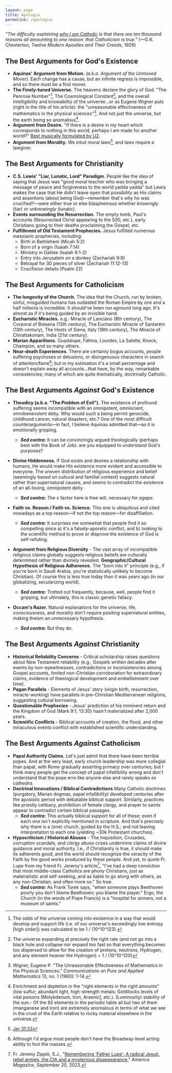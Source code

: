 ```yaml
---
layout: page
title: Apologia
permalink: /apologia/
---
```

*"The difficulty explaining [why I am Catholic](/catholic) is that there are ten thousand reasons all amounting to one reason: that Catholicism is true."* (—G.K. Chesterton, *Twelve Modern Apostles and Their Creeds*, 1926)

## The Best Arguments for God's Existence
- **Aquinas' Argument from Motion.** *(a.k.a. Argument of the Unmoved Mover).* Each change has a cause, but an infinite regress is impossible, and so there must be a first mover.
- **The Finely-tuned Universe.** The heavens declare the glory of God. "The Penrose Number"[^1], The Cosmological Constant[^2], and the overall intelligibility and knowability of the universe...or as Eugene Wigner puts (right in the title of his article): the "unreasonable effectiveness of mathematics in the physical sciences"[^3]. And not just the universe, but the earth being so anomalous[^4].
- **Argument from Desire.** "If there is a desire in my heart which corresponds to nothing in this world, perhaps I am made for another world?" [Best musically formulated by U2](https://music.youtube.com/watch?v=TAxs0qIBw0g&si=t6cmLQhnwojXVny3).
- **Argument from Morality.** We intuit moral laws[^5], and laws require a lawgiver.

[^1]: The odds of the universe coming into existence in a way that would develop and support life (i.e. of our universe's exceedingly low entropy [high order]) was calculated to be 1 / (10^10^123).
[^2]: The universe expanding at precisely the right rate (and not go into a black hole and collapse nor expand too fast so that everything becomes too dispersed to allow for the creation of protons, neutrons, Hydrogen, and any element heavier the Hydrogen) = 1 / (10^10^120)
[^3]: Wigner, Eugene P. "The Unreasonable Effectiveness of Mathematics in the Physical Sciences." *Communications on Pure and Applied Mathematics* 13, no. 1 (1960): 1-14.
[^4]: Enrichment and depletion in the "right elements in the right amounts" (low sulfur; abundant light, high-strength metals; Goldilocks levels of vital poisons [Molybdenum, Iron, Arsenic], etc.). (Luminosity) stability of the sun.- Of the 92 elements in the periodic table all but two of them (manganese and iron) are extremely anomalous in terms of what we see in the crust of the Earth relative to rocky material elsewhere in the universe.
[^5]: [Jer 31:33](https://bible.usccb.org/bible/jeremiah/31?33)

## The Best Arguments for Christianity
- **C.S. Lewis' "Liar, Lunatic, Lord" Paradigm.** People like the idea of saying that Jesus was "good moral teacher who was bringing a message of peace and forgiveness to the world yadda yadda" but Lewis makes the case that He didn't leave open that possibility as His claims and assertions (about being God)—remember that's why he was crucified?—were either true or else blasphemous whether *knowingly* (liar) or *unknowingly* (lunatic).
- **Events surrounding the Resurrection.** The empty tomb, Paul's accounts (Resurrected Christ appearing to the 500, etc.), early Christians going to their deaths proclaiming the Gospel, etc.
- **Fulfillment of Old Testament Prophecies.** Jesus fulfilled numerous messianic prophecies, including:
	- Birth in Bethlehem (Micah 5:2)
	- Born of a virgin (Isaiah 7:14)
	- Ministry in Galilee (Isaiah 9:1-2)
	- Entry into Jerusalem on a donkey (Zechariah 9:9)
	- Betrayal for 30 pieces of silver (Zechariah 11:12-13)
	- Crucifixion details (Psalm 22)

## The Best Arguments for Catholicism
- **The longevity of the Church.** The idea that the Church, run by broken, sinful, misguided humans has outlasted the Roman Empire by one and a half millenia is incredible. It should've been run aground long ago. It's almost as if it's being guided by an invisible hand.
- **Eucharistic Miracles.** e.g.: Miracle of Lanciano (8th century), The Corporal of Bolsena (13th century), The Eucharistic Miracle of Santarém (13th century), The Hosts of Siena, Italy (18th century), The Miracle of Chirattakonam, India (21st century).
- **Marian Apparitions.** Guadalupe, Fátima, Lourdes, La Salette, Knock, Champion, and so many others. 
- **Near-death Experiences**. There are certainly bogus accounts, people suffering psychoses or delusions, or disingenuous characters in search of attention/fame[^6]; but in my estimation it's a small percentage and doesn't explain away all accounts...that have, by the way, remarkable consistencies; many of which are quite thematically, doctrinally Catholic.

[^6]: Although I'd argue most people don't have the Broadway-level acting ability to fool the masses.

## The Best Arguments *Against* God's Existence
- **Theodicy (a.k.a. "The Problem of Evil").** The existence of profound suffering seems incompatible with an omnipotent, omniscient, omnibenevolent deity. Why would such a being permit genocide, childhood cancer, natural disasters, etc.? One of the most difficult counterarguments—in fact, I believe Aquinas admitted that—as it is emotionally gripping.
	- ***Sed contra:*** It can be convincingly argued theologically (perhaps best with the Book of Job): are you equipped to understand God's purposes?
- **Divine Hiddenness.** If God exists and desires a relationship with humans, He would make His existence more evident and accessible to everyone. The uneven distribution of religious experience and belief (seemingly based on cultural and familial context) suggests natural rather than supernatural causes, and seems to contradict the existence of an all-loving, omnipotent deity.
	- ***Sed contra:*** The x factor here is free will, necessary for *agape*.

- **Faith vs. Reason / Faith vs. Science.** This one is ubiquitous and cited nowadays as a top reason—if not *the* top reason—for disaffiliation.
	- ***Sed contra:*** It surprises me somewhat that people find it so compelling since a) it's a falsely-aporetic conflict, and b) looking to the scientific method to prove or disprove the existence of God is self-refuting.
- **Argument from Religious Diversity** - The vast array of incompatible religious claims globally suggests religious beliefs are culturally determined rather than divinely revealed. **Geographic/Cultural Hypothesis of Religious Adherence.** The "born into it" principle (e.g., if you're born in Saudi Arabia, you're statistically unlikely to become Christian). Of course this is less true today than it was years ago (in our globalizing, secularizing world).
	- ***Sed contra:*** Trotted out frequently, because, well, people find it gripping, but ultimately, this is classic genetic fallacy.
- **Occam's Razor.** Natural explanations for the universe, life, consciousness, and morality don't require positing supernatural entities, making theism an unnecessary hypothesis.
	- ***Sed contra:*** But they do.

[^7]: Fr. Jeremy Zipple, S.J., "[Remembering 'Father Lupe': A radical Jesuit, rebel armies, the CIA and a mysterious disappearance](https://www.americamagazine.org/politics-society/2023/09/20/james-carney-jesuit-revolutionary-honduras-martyr-246126)," *America Magazine*, September 20, 2023.


## The Best Arguments *Against* Christianity
- **Historical Reliability Concerns** - Critical scholarship raises questions about New Testament reliability (e.g., Gospels written decades after events by non-eyewitnesses, contradictions or inconsistencies among Gospel accounts, limited non-Christian corroboration for extraordinary claims, evidence of theological development and embellishment over time).
- **Pagan Parallels** - Elements of Jesus' story (virgin birth, resurrection, miracle-working) have parallels in pre-Christian Mediterranean religions, suggesting cultural borrowing.
- **Questionable Prophecies** - Jesus' prediction of his imminent return and the Kingdom of God (Mark 9:1, 13:30) hasn't materialized after 2,000 years.
- **Scientific Conflicts** - Biblical accounts of creation, the flood, and other miraculous events conflict with established scientific understanding.

## The Best Arguments *Against* Catholicism
- **Papal Authority Claims.** Let's just admit that there have been terrible popes. And at the very least, early church leadership was more collegial than papal, with Rome gradually asserting primacy over centuries; but I think many people get the concept of papal infallibility wrong and don't understand that the pope errs like anyone else and rarely speaks *ex cathedra*.
- **Doctrinal Innovations / Biblical Contradictions** Many Catholic doctrines (purgatory, Marian dogmas, papal infallibility) developed centuries after the apostolic period with debatable biblical support. Similarly, practices like priestly celibacy, prohibition of female clergy, and prayer to saints appear to contradict certain biblical passages.
	- ***Sed contra:*** This actually biblical support for all of these; even if each one isn't explicitly mentioned in scripture. And that's precisely why there is a (one) church, guided by the H.S.; and not leaving interpretation to each one (yielding ~30k Protestant churches).
- **Hypocriticism / Historical Abuses** - The Inquisition, Crusades, corruption scandals, and clergy abuse crises undermine claims of divine guidance and moral authority. I.e., if Christianity is true, it should make its adherents good, and the world should recognize the veracity of the Faith by the good works produced by these people. And yet, to quote Fr. Lupe from my friend Fr. Jeremy's article[^7], "I've had a deep conviction that most middle-class Catholics are phony Christians, just as materialistic and self-seeking, and as liable to go along with others, as any non-Christian, and often more so." So true.
	- ***Sed contra:*** As Frank Turek says, "when someone plays Beethoven poorly you don't blame Beethoven; you blame the player." Ergo, the Church (in the words of Pope Francis) is a "hospital for sinners, not a museum of saints."